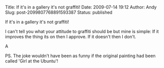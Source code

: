 Title: If it&#39;s in a gallery it&#39;s not graffiti!
Date: 2009-07-14 19:12
Author: Andy
Slug: post-2099807768891593387
Status: published

If it's in a gallery it's not graffiti!  
  
I can't tell you what your attitude to graffiti should be but mine is simple: If it improves the thing its on then I approve. If it doesn't then I don't.  
  
A  
  
PS. The joke wouldn't have been as funny if the original painting had been called 'Girl at the Ubuntu'!
